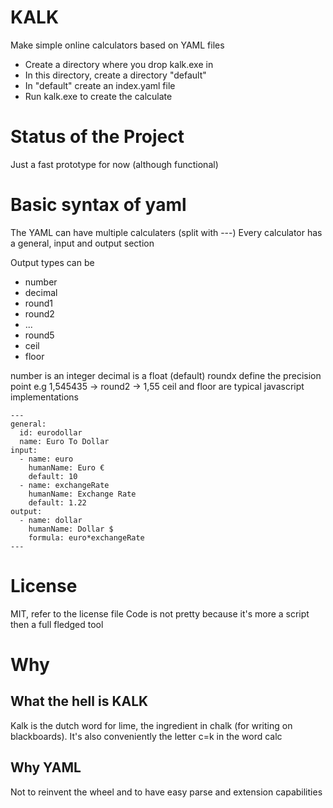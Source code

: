 # KALK
 Make simple online calculators based on YAML files

- Create a directory where you drop kalk.exe in
- In this directory, create a directory "default"
- In "default" create an index.yaml file
- Run kalk.exe to create the calculate

# Status of the Project
Just a fast prototype for now (although functional)

# Basic syntax of yaml
The YAML can have multiple calculaters (split with ---)
Every calculator has a general, input and output section

Output types can be 
- number 
- decimal
- round1
- round2
- ...
- round5
- ceil
- floor

number is an integer
decimal is a float (default)
roundx define the precision point e.g 1,545435 -> round2 -> 1,55
ceil and floor are typical javascript implementations

```
---
general:
  id: eurodollar
  name: Euro To Dollar
input: 
  - name: euro
    humanName: Euro €
    default: 10
  - name: exchangeRate
    humanName: Exchange Rate
    default: 1.22
output:
  - name: dollar
    humanName: Dollar $
    formula: euro*exchangeRate
---
```

# License
MIT, refer to the license file
Code is not pretty because it's more a script then a full fledged tool

# Why
## What the hell is KALK
Kalk is the dutch word for lime, the ingredient in chalk (for writing on blackboards). It's also conveniently the letter c=k in the word calc

## Why YAML
Not to reinvent the wheel and to have easy parse and extension capabilities